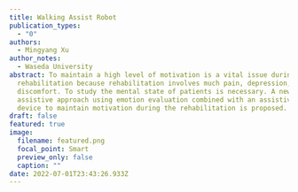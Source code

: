 ```yaml
---
title: Walking Assist Robot
publication_types:
  - "0"
authors:
  - Mingyang Xu
author_notes:
  - Waseda University
abstract: To maintain a high level of motivation is a vital issue during
  rehabilitation because rehabilitation involves much pain, depression, and
  discomfort. To study the mental state of patients is necessary. A new
  assistive approach using emotion evaluation combined with an assistive walking
  device to maintain motivation during the rehabilitation is proposed.
draft: false
featured: true
image:
  filename: featured.png
  focal_point: Smart
  preview_only: false
  caption: ""
date: 2022-07-01T23:43:26.933Z
---
```

